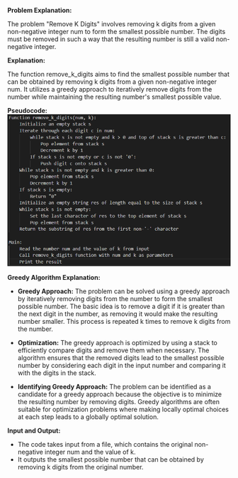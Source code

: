 **Problem Explanation:**

The problem "Remove K Digits" involves removing k digits from a given non-negative integer num to form the smallest possible number. The digits must be removed in such a way that the resulting number is still a valid non-negative integer.

**Explanation:**

The function remove_k_digits aims to find the smallest possible number that can be obtained by removing k digits from a given non-negative integer num. It utilizes a greedy approach to iteratively remove digits from the number while maintaining the resulting number's smallest possible value.

**Pseudocode:**
![Logo](https://github.com/PolisettiVinayKiran/OATCP/blob/main/8.%20MinimumInteger/assets/Screenshot%202024-04-09%20165047.png)

**Greedy Algorithm Explanation:**

- **Greedy Approach:** The problem can be solved using a greedy approach by iteratively removing digits from the number to form the smallest possible number. The basic idea is to remove a digit if it is greater than the next digit in the number, as removing it would make the resulting number smaller. This process is repeated k times to remove k digits from the number.

- **Optimization:** The greedy approach is optimized by using a stack to efficiently compare digits and remove them when necessary. The algorithm ensures that the removed digits lead to the smallest possible number by considering each digit in the input number and comparing it with the digits in the stack.

- **Identifying Greedy Approach:** The problem can be identified as a candidate for a greedy approach because the objective is to minimize the resulting number by removing digits. Greedy algorithms are often suitable for optimization problems where making locally optimal choices at each step leads to a globally optimal solution.

**Input and Output:**

- The code takes input from a file, which contains the original non-negative integer num and the value of k.
- It outputs the smallest possible number that can be obtained by removing k digits from the original number.
